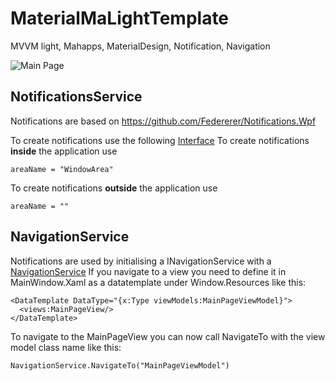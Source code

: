 # MaterialMaLightTemplate
MVVM light, Mahapps, MaterialDesign, Notification, Navigation

![Main Page][MainPage]

## NotificationsService
Notifications are based on 
https://github.com/Federerer/Notifications.Wpf

To create notifications use the following [Interface](https://github.com/Fingann/FingannTemplate/blob/master/FingannTemplate/Services/Notification/INotificationService.cs)
To create notifications **inside** the application use 
```CSharp
areaName = "WindowArea"
```
To create notifications **outside** the application use 
```CSharp
areaName = ""
```
## NavigationService
Notifications are used by initialising a INavigationService with a [NavigationService](https://github.com/Fingann/FingannTemplate/blob/master/FingannTemplate/Services/Navigation/Interfaces/INavigationService.cs)
If you navigate to a view you need to define it in MainWindow.Xaml as a datatemplate under Window.Resources like this:
```Xaml
<DataTemplate DataType="{x:Type viewModels:MainPageViewModel}">
  <views:MainPageView/>
</DataTemplate>
```
To navigate to the MainPageView you can now call NavigateTo with the view model class name like this:

```CSharp
NavigationService.NavigateTo("MainPageViewModel")
```

[MainPage]: https://i.imgur.com/eCd9td4.png "Main Page"

